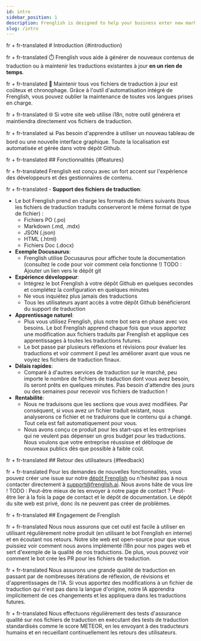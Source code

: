 ```yaml
---
id: intro
sidebar_position: 1
description: Frenglish is designed to help your business enter new markets quickly with automated translations.
slug: /intro
---
```


fr + fr-translated # Introduction {#introduction}

fr + fr-translated ⏱️ Frenglish vous aide à générer de nouveaux contenus de traduction ou à maintenir les traductions existantes à jour **en un rien de temps**.

fr + fr-translated 💸 Maintenir tous vos fichiers de traduction à jour est coûteux et chronophage. Grâce à l'outil d'automatisation intégré de Frenglish, vous pouvez oublier la maintenance de toutes vos langues prises en charge.

fr + fr-translated 🌐 Si votre site web utilise i18n, notre outil générera et maintiendra directement vos fichiers de traduction.

fr + fr-translated 📊 Pas besoin d'apprendre à utiliser un nouveau tableau de bord ou une nouvelle interface graphique. Toute la localisation est automatisée et gérée dans votre dépôt Github.

fr + fr-translated ## Fonctionnalités {#features}

fr + fr-translated Frenglish est conçu avec un fort accent sur l'expérience des développeurs et des gestionnaires de contenu.

fr + fr-translated - **Support des fichiers de traduction**:
  - Le bot Frenglish prend en charge les formats de fichiers suivants (tous les fichiers de traduction traduits conserveront le même format de type de fichier) :
    - Fichiers PO (.po)
    - Markdown (.md, .mdx)
    - JSON (.json)
    - HTML (.html)
    - Fichiers Doc (.docx)
- **Exemple Docusaurus**:
  - Frenglish utilise Docusaurus pour afficher toute la documentation (consultez le code pour voir comment cela fonctionne !) TODO : Ajouter un lien vers le dépôt git
- **Expérience développeur**:
  - Intégrez le bot Frenglish à votre dépôt Github en quelques secondes et complétez la configuration en quelques minutes
  - Ne vous inquiétez plus jamais des traductions
  - Tous les utilisateurs ayant accès à votre dépôt Github bénéficieront du support de traduction
- **Apprentissage naturel**:
  - Plus vous utilisez Frenglish, plus notre bot sera en phase avec vos besoins. Le bot Frenglish apprend chaque fois que vous apportez une modification aux fichiers traduits par Frenglish et applique ces apprentissages à toutes les traductions futures.
  - Le bot passe par plusieurs réflexions et révisions pour évaluer les traductions et voir comment il peut les améliorer avant que vous ne voyiez les fichiers de traduction finaux.
- **Délais rapides**:
  - Comparé à d'autres services de traduction sur le marché, peu importe le nombre de fichiers de traduction dont vous avez besoin, ils seront prêts en quelques minutes. Pas besoin d'attendre des jours ou des semaines pour recevoir vos fichiers de traduction !
- **Rentabilité**:
  - Nous ne traduisons que les sections que vous avez modifiées. Par conséquent, si vous avez un fichier traduit existant, nous analyserons ce fichier et ne traduirons que le contenu qui a changé. Tout cela est fait automatiquement pour vous.
  - Nous avons conçu ce produit pour les start-ups et les entreprises qui ne veulent pas dépenser un gros budget pour les traductions. Nous voulons que votre entreprise réussisse et débloque de nouveaux publics dès que possible à faible coût.

fr + fr-translated ## Retour des utilisateurs {#feedback}

fr + fr-translated Pour les demandes de nouvelles fonctionnalités, vous pouvez créer une issue sur notre [dépôt Frenglish](https://github.com/viv-cheung/frenglish-website-vite) ou n'hésitez pas à nous contacter directement à support@frenglish.ai. Nous avons hâte de vous lire ! TODO : Peut-être mieux de les envoyer à notre page de contact ? Peut-être lier à la fois la page de contact et le dépôt de documentation. Le dépôt du site web est privé, donc ils ne peuvent pas créer de problèmes.

fr + fr-translated ## Engagement de Frenglish

fr + fr-translated Nous nous assurons que cet outil est facile à utiliser en utilisant régulièrement notre produit (en utilisant le bot Frenglish en interne) et en écoutant nos retours. Notre site web est open-source pour que vous puissiez voir comment nous avons implémenté i18n pour nos pages web et sert d'exemple de la qualité de nos traductions. De plus, vous pouvez voir comment le bot crée les PR pour les fichiers de traduction.

fr + fr-translated Nous assurons une grande qualité de traduction en passant par de nombreuses itérations de réflexion, de révisions et d'apprentissages de l'IA. Si vous apportez des modifications à un fichier de traduction qui n'est pas dans la langue d'origine, notre IA apprendra implicitement de ces changements et les appliquera dans les traductions futures.

fr + fr-translated Nous effectuons régulièrement des tests d'assurance qualité sur nos fichiers de traduction en exécutant des tests de traduction standardisés comme le score METEOR, en les envoyant à des traducteurs humains et en recueillant continuellement les retours des utilisateurs.